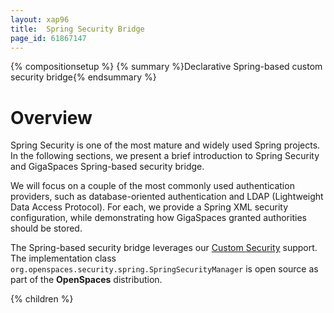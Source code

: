 ```yaml
---
layout: xap96
title:  Spring Security Bridge
page_id: 61867147
---
```


{% compositionsetup %}
{% summary %}Declarative Spring-based custom security bridge{% endsummary %}

# Overview

Spring Security is one of the most mature and widely used Spring projects. In the following sections, we present a brief introduction to Spring Security and GigaSpaces Spring-based security bridge.

We will focus on a couple of the most commonly used authentication providers, such as database-oriented authentication and LDAP (Lightweight Data Access Protocol). For each, we provide a Spring XML security configuration, while demonstrating how GigaSpaces granted authorities should be stored.

The Spring-based security bridge leverages our [Custom Security](/xap96/custom-security.html) support. The implementation class `org.openspaces.security.spring.SpringSecurityManager` is open source as part of the **OpenSpaces** distribution.

{% children %}
